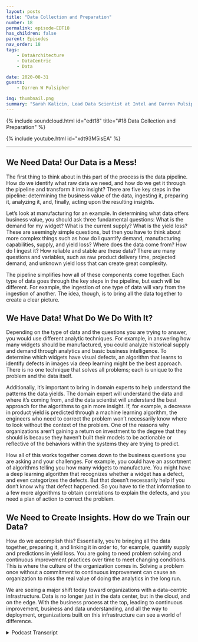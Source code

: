 ```yaml
---
layout: posts
title: "Data Collection and Preparation"
number: 18
permalink: episode-EDT18
has_children: false
parent: Episodes
nav_order: 18
tags:
    - DataArchitecture
    - DataCentric
    - Data

date: 2020-08-31
guests:
    - Darren W Pulsipher

img: thumbnail.png
summary: "Sarah Kalicin, Lead Data Scientist at Intel and Darren Pulsipher, Chief Solution Architect, Public Sector at Intel talk about the process and benefits of data collection and preparation in becoming a data-centric organization. This is step two in the journey of becoming a data-centric organization."
---
```


{% include soundcloud.html id="edt18" title="#18 Data Collection and Preparation" %}

{% include youtube.html id="xdt93M5isEA" %}

---

## We Need Data!  Our Data is a Mess! 

The first thing to think about in this part of the process is the data pipeline. How do we identify what raw data we need, and how do we get it through the pipeline and transform it into insight? There are five key steps in the pipeline: determining the business value of the data, ingesting it, preparing it, analyzing it, and, finally, acting upon the resulting insights.

Let’s look at manufacturing for an example. In determining what data offers business value, you should ask three fundamental questions: What is the demand for my widget? What is the current supply? What is the yield loss? These are seemingly simple questions, but then you have to think about more complex things such as how do I quantify demand, manufacturing capabilities, supply, and yield loss? Where does the data come from? How do I ingest it? How reliable and stable are these data? There are many questions and variables, such as raw product delivery time, projected demand, and unknown yield loss that can create great complexity.

The pipeline simplifies how all of these components come together. Each type of data goes through the key steps in the pipeline, but each will be different. For example, the ingestion of one type of data will vary from the ingestion of another. The idea, though, is to bring all the data together to create a clear picture.


## We Have Data! What Do We Do With It? 

Depending on the type of data and the questions you are trying to answer, you would use different analytic techniques. For example, in answering how many widgets should be manufactured, you could analyze historical supply and demand through analytics and basic business intelligence. To determine which widgets have visual defects, an algorithm that learns to identify defects in images via deep learning might be the best approach. There is no one technique that solves all problems; each is unique to the problem and the data itself.

Additionally, it’s important to bring in domain experts to help understand the patterns the data yields. The domain expert will understand the data and where it’s coming from, and the data scientist will understand the best approach for the algorithms to gain more insight. If, for example, a decrease in product yield is predicted through a machine learning algorithm, the engineers who need to correct the problem won’t necessarily know where to look without the context of the problem. One of the reasons why organizations aren’t gaining a return on investment to the degree that they should is because they haven’t built their models to be actionable or reflective of the behaviors within the systems they are trying to predict.

How all of this works together comes down to the business questions you are asking and your challenges. For example, you could have an assortment of algorithms telling you how many widgets to manufacture. You might have a deep learning algorithm that recognizes whether a widget has a defect, and even categorizes the defects. But that doesn’t necessarily help if you don’t know why that defect happened. So you have to tie that information to a few more algorithms to obtain correlations to explain the defects, and you need a plan of action to correct the problem.

## We Need to Create Insights. How do we Train our Data? 

How do we accomplish this? Essentially, you’re bringing all the data together, preparing it, and linking it in order to, for example, quantify supply and predictions in yield loss. You are going to need problem solving and continuous improvement practices over time to meet changing conditions. This is where the culture of the organization comes in. Solving a problem once without a commitment to continuous improvement can cause an organization to miss the real value of doing the analytics in the long run.

We are seeing a major shift today toward organizations with a data-centric infrastructure. Data is no longer just in the data center, but in the cloud, and on the edge. With the business process at the top, leading to continuous improvement, business and data understanding, and all the way to deployment, organizations built on this infrastructure can see a world of difference.
 



<details>
<summary> Podcast Transcript </summary>

<p></p>

</details>
